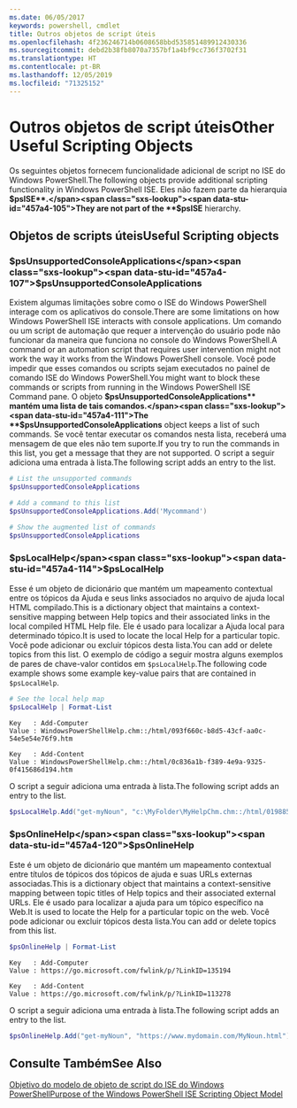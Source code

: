 ```yaml
---
ms.date: 06/05/2017
keywords: powershell, cmdlet
title: Outros objetos de script úteis
ms.openlocfilehash: 4f236246714b0608658bbd535851489912430336
ms.sourcegitcommit: debd2b38fb8070a7357bf1a4bf9cc736f3702f31
ms.translationtype: HT
ms.contentlocale: pt-BR
ms.lasthandoff: 12/05/2019
ms.locfileid: "71325152"
---
```

# <a name="other-useful-scripting-objects"></a><span data-ttu-id="457a4-103">Outros objetos de script úteis</span><span class="sxs-lookup"><span data-stu-id="457a4-103">Other Useful Scripting Objects</span></span>

<span data-ttu-id="457a4-104">Os seguintes objetos fornecem funcionalidade adicional de script no ISE do Windows PowerShell.</span><span class="sxs-lookup"><span data-stu-id="457a4-104">The following objects provide additional scripting functionality in Windows PowerShell ISE.</span></span> <span data-ttu-id="457a4-105">Eles não fazem parte da hierarquia **$psISE**.</span><span class="sxs-lookup"><span data-stu-id="457a4-105">They are not part of the **$psISE** hierarchy.</span></span>

## <a name="useful-scripting-objects"></a><span data-ttu-id="457a4-106">Objetos de scripts úteis</span><span class="sxs-lookup"><span data-stu-id="457a4-106">Useful Scripting objects</span></span>

### <a name="psunsupportedconsoleapplications"></a><span data-ttu-id="457a4-107">$psUnsupportedConsoleApplications</span><span class="sxs-lookup"><span data-stu-id="457a4-107">$psUnsupportedConsoleApplications</span></span>

<span data-ttu-id="457a4-108">Existem algumas limitações sobre como o ISE do Windows PowerShell interage com os aplicativos do console.</span><span class="sxs-lookup"><span data-stu-id="457a4-108">There are some limitations on how Windows PowerShell ISE interacts with console applications.</span></span> <span data-ttu-id="457a4-109">Um comando ou um script de automação que requer a intervenção do usuário pode não funcionar da maneira que funciona no console do Windows PowerShell.</span><span class="sxs-lookup"><span data-stu-id="457a4-109">A command or an automation script that requires user intervention might not work the way it works from the Windows PowerShell console.</span></span> <span data-ttu-id="457a4-110">Você pode impedir que esses comandos ou scripts sejam executados no painel de comando ISE do Windows PowerShell.</span><span class="sxs-lookup"><span data-stu-id="457a4-110">You might want to block these commands or scripts from running in the Windows PowerShell ISE Command pane.</span></span> <span data-ttu-id="457a4-111">O objeto **$psUnsupportedConsoleApplications** mantém uma lista de tais comandos.</span><span class="sxs-lookup"><span data-stu-id="457a4-111">The **$psUnsupportedConsoleApplications** object keeps a list of such commands.</span></span> <span data-ttu-id="457a4-112">Se você tentar executar os comandos nesta lista, receberá uma mensagem de que eles não tem suporte.</span><span class="sxs-lookup"><span data-stu-id="457a4-112">If you try to run the commands in this list, you get a message that they are not supported.</span></span> <span data-ttu-id="457a4-113">O script a seguir adiciona uma entrada à lista.</span><span class="sxs-lookup"><span data-stu-id="457a4-113">The following script adds an entry to the list.</span></span>

```powershell
# List the unsupported commands
$psUnsupportedConsoleApplications

# Add a command to this list
$psUnsupportedConsoleApplications.Add('Mycommand')

# Show the augmented list of commands
$psUnsupportedConsoleApplications
```

### <a name="pslocalhelp"></a><span data-ttu-id="457a4-114">$psLocalHelp</span><span class="sxs-lookup"><span data-stu-id="457a4-114">$psLocalHelp</span></span>

<span data-ttu-id="457a4-115">Esse é um objeto de dicionário que mantém um mapeamento contextual entre os tópicos da Ajuda e seus links associados no arquivo de ajuda local HTML compilado.</span><span class="sxs-lookup"><span data-stu-id="457a4-115">This is a dictionary object that maintains a context-sensitive mapping between Help topics and their associated links in the local compiled HTML Help file.</span></span> <span data-ttu-id="457a4-116">Ele é usado para localizar a Ajuda local para determinado tópico.</span><span class="sxs-lookup"><span data-stu-id="457a4-116">It is used to locate the local Help for a particular topic.</span></span> <span data-ttu-id="457a4-117">Você pode adicionar ou excluir tópicos desta lista.</span><span class="sxs-lookup"><span data-stu-id="457a4-117">You can add or delete topics from this list.</span></span> <span data-ttu-id="457a4-118">O exemplo de código a seguir mostra alguns exemplos de pares de chave-valor contidos em `$psLocalHelp`.</span><span class="sxs-lookup"><span data-stu-id="457a4-118">The following code example shows some example key-value pairs that are contained in `$psLocalHelp`.</span></span>

```powershell
# See the local help map
$psLocalHelp | Format-List
```

```output
Key   : Add-Computer
Value : WindowsPowerShellHelp.chm::/html/093f660c-b8d5-43cf-aa0c-54e5e54e76f9.htm

Key   : Add-Content
Value : WindowsPowerShellHelp.chm::/html/0c836a1b-f389-4e9a-9325-0f415686d194.htm
```

<span data-ttu-id="457a4-119">O script a seguir adiciona uma entrada à lista.</span><span class="sxs-lookup"><span data-stu-id="457a4-119">The following script adds an entry to the list.</span></span>

```powershell
$psLocalHelp.Add("get-myNoun", "c:\MyFolder\MyHelpChm.chm::/html/0198854a-1298-57ae-aa0c-87b5e5a84712.htm")
```

### <a name="psonlinehelp"></a><span data-ttu-id="457a4-120">$psOnlineHelp</span><span class="sxs-lookup"><span data-stu-id="457a4-120">$psOnlineHelp</span></span>

<span data-ttu-id="457a4-121">Este é um objeto de dicionário que mantém um mapeamento contextual entre títulos de tópicos dos tópicos de ajuda e suas URLs externas associadas.</span><span class="sxs-lookup"><span data-stu-id="457a4-121">This is a dictionary object that maintains a context-sensitive mapping between topic titles of Help topics and their associated external URLs.</span></span> <span data-ttu-id="457a4-122">Ele é usado para localizar a ajuda para um tópico específico na Web.</span><span class="sxs-lookup"><span data-stu-id="457a4-122">It is used to locate the Help for a particular topic on the web.</span></span> <span data-ttu-id="457a4-123">Você pode adicionar ou excluir tópicos desta lista.</span><span class="sxs-lookup"><span data-stu-id="457a4-123">You can add or delete topics from this list.</span></span>

```powershell
$psOnlineHelp | Format-List
```

```output
Key   : Add-Computer
Value : https://go.microsoft.com/fwlink/p/?LinkID=135194

Key   : Add-Content
Value : https://go.microsoft.com/fwlink/p/?LinkID=113278
```

<span data-ttu-id="457a4-124">O script a seguir adiciona uma entrada à lista.</span><span class="sxs-lookup"><span data-stu-id="457a4-124">The following script adds an entry to the list.</span></span>

```powershell
$psOnlineHelp.Add("get-myNoun", "https://www.mydomain.com/MyNoun.html")
```

## <a name="see-also"></a><span data-ttu-id="457a4-125">Consulte Também</span><span class="sxs-lookup"><span data-stu-id="457a4-125">See Also</span></span>

[<span data-ttu-id="457a4-126">Objetivo do modelo de objeto de script do ISE do Windows PowerShell</span><span class="sxs-lookup"><span data-stu-id="457a4-126">Purpose of the Windows PowerShell ISE Scripting Object Model</span></span>](../components/ise/object-model/Purpose-of-the-Windows-PowerShell-ISE-Scripting-Object-Model.md)
